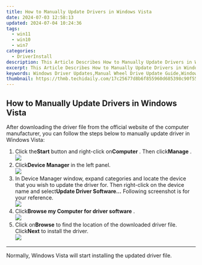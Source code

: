```yaml
---
title: How to Manually Update Drivers in Windows Vista
date: 2024-07-03 12:58:13
updated: 2024-07-04 10:24:36
tags:
  - win11
  - win10
  - win7
categories:
  - DriverInstall
description: This Article Describes How to Manually Update Drivers in Windows Vista
excerpt: This Article Describes How to Manually Update Drivers in Windows Vista
keywords: Windows Driver Updates,Manual Wheel Drive Update Guide,Windows Vista Driver Installation Manually,Manual System Drivers Update in Vista,Vista Driver Manual Upgrade,How-To Update Vista Device Drivers Manually,Manual Wheel Drive Updating in Windows Vista
thumbnail: https://thmb.techidaily.com/17c25677d8b6f855960d685398c90f557dfcb8867eadfe8568f79af44cbea910.jpg
---
```


## How to Manually Update Drivers in Windows Vista

 After downloading the driver file from the official website of the computer manufacturer, you can follow the steps below to manually update driver in Windows Vista:

1. Click the**Start** button and right-click on**Computer** . Then click**Manage** .  
![](https://images.drivereasy.com/wp-content/uploads/2015/06/12.png)
2. Click**Device Manager** in the left panel.  
![](https://images.drivereasy.com/wp-content/uploads/2015/06/21.png)
3. In Device Manager window, expand categories and locate the device that you wish to update the driver for. Then right-click on the device name and select**Update Driver Software…** Following screenshot is for your reference.  
![](https://images.drivereasy.com/wp-content/uploads/2015/06/31.png)
4. Click**Browse my Computer for driver software** .  
![](https://images.drivereasy.com/wp-content/uploads/2015/06/41.png)
5. Click on**Browse** to find the location of the downloaded driver file. Click**Next** to install the driver.  
![](https://images.drivereasy.com/wp-content/uploads/2015/06/71.png)

---

Normally, Windows Vista will start installing the updated driver file.


<ins class="adsbygoogle"
     style="display:block"
     data-ad-format="autorelaxed"
     data-ad-client="ca-pub-7571918770474297"
     data-ad-slot="1223367746"></ins>



<ins class="adsbygoogle"
     style="display:block"
     data-ad-client="ca-pub-7571918770474297"
     data-ad-slot="8358498916"
     data-ad-format="auto"
     data-full-width-responsive="true"></ins>

